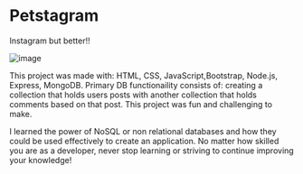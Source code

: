 # Petstagram

Instagram but better!!

![image](https://user-images.githubusercontent.com/89389822/167482244-8625ea14-68a2-4bc7-a06a-f2fed1b862bd.png)

This project was made with: HTML, CSS, JavaScript,Bootstrap, Node.js, Express, MongoDB. Primary DB functionaility consists of: creating a collection that holds users posts with another collection that holds comments based on that post. This project was fun and challenging to make.

I learned the power of NoSQL or non relational databases and how they could be used effectively to create an application. No matter how skilled you are as a developer, never stop learning or striving to continue improving your knowledge! 

